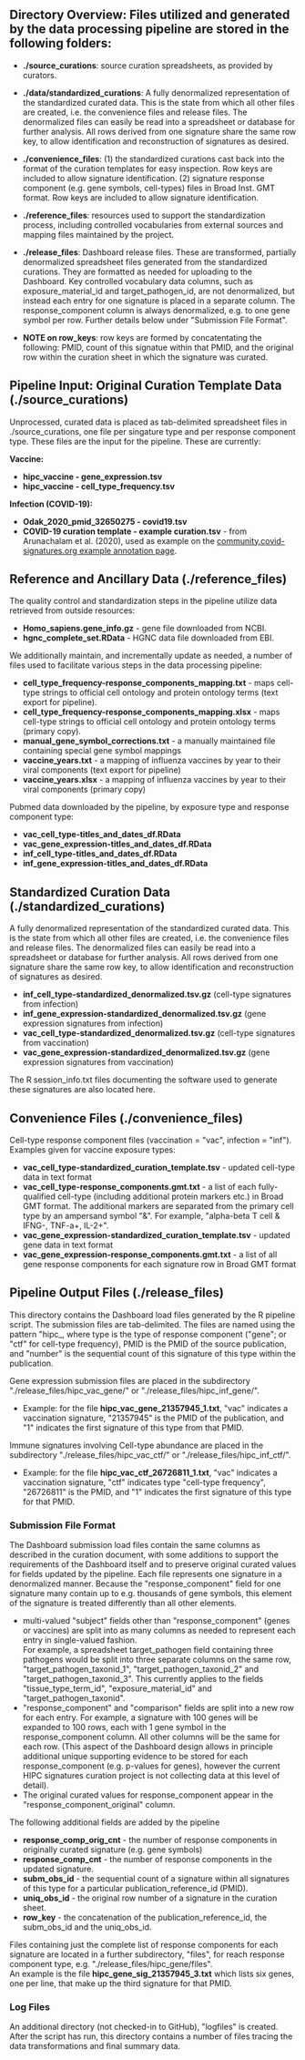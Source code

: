 ## Directory Overview: Files utilized and generated by the data processing pipeline are stored in the following folders:
* **./source_curations**: source curation spreadsheets, as
        provided by curators.
    
* **./data/standardized_curations**: A fully denormalized representation of the standardized curated data.  This is the state from which all other files are created, i.e. the convenience files and release files.  The denormalized files can easily be read into a spreadsheet or database for further analysis.  All rows derived from one signature share the same row key, to allow identification and reconstruction of signatures as desired.

* **./convenience_files**: 
         (1) the standardized curations cast back into the format of the curation templates for easy inspection.  Row keys are included to allow signature identification.
         (2) signature response component (e.g. gene symbols, cell-types) files in Broad Inst. GMT format.  Row keys are included to allow signature identification.
    
* **./reference_files**: resources used to support the
        standardization process, including controlled vocabularies from
        external sources and mapping files maintained by the project.
    
* **./release_files**: Dashboard release files. These are
        transformed, partially denormalized spreadsheet files generated from the standardized
        curations. They are formatted as needed for uploading to the
        Dashboard.  Key controlled vocabulary data columns, such as exposure_material_id and target_pathogen_id, are not denormalized, but instead each entry for one signature is placed in a separate column.  The response_component column is always denormalized, e.g. to one gene symbol per row.  Further details below under "Submission File Format".

* **NOTE on row_keys**: row keys are formed by concatentating the following: PMID, count of this signatue within that PMID, and the original row within the curation sheet in which the signature was curated.
        

## Pipeline Input: Original Curation Template Data (./source_curations)
Unprocessed, curated data is placed as tab-delimited spreadsheet files in ./source_curations, 
one file per singature type and per response component type.  These files are the input for the pipeline.
These are currently:

**Vaccine:**
* **hipc_vaccine - gene_expression.tsv**
* **hipc_vaccine - cell_type_frequency.tsv**

**Infection (COVID-19):**
* **Odak_2020_pmid_32650275 - covid19.tsv**
* **COVID-19 curation template - example curation.tsv** - from Arunachalam et al. (2020), used as example on the [community.covid-signatures.org example annotation page](http://community.covid-signatures.org/example_annotation).

## Reference and Ancillary Data (./reference_files)
The quality control and standardization steps in the pipeline utilize data retrieved from outside resources:

* **Homo_sapiens.gene_info.gz** - gene file downloaded from NCBI.
* **hgnc_complete_set.RData** - HGNC data file downloaded from EBI.

We additionally maintain, and incrementally update as needed, a number of files used 
to facilitate various steps in the data processing pipeline:

* **cell_type_frequency-response_components_mapping.txt** - maps cell-type strings to official cell ontology and protein ontology terms (text export for pipeline).
* **cell_type_frequency-response_components_mapping.xlsx** - maps cell-type strings to official cell ontology and protein ontology terms (primary copy).
* **manual_gene_symbol_corrections.txt** - a manually maintained file containing special gene symbol mappings
* **vaccine_years.txt** - a mapping of influenza vaccines by year to their viral components (text export for pipeline)
* **vaccine_years.xlsx** - a mapping of influenza vaccines by year to their viral components (primary copy)

Pubmed data downloaded by the pipeline, by exposure type and response component type:
* **vac_cell_type-titles_and_dates_df.RData**
* **vac_gene_expression-titles_and_dates_df.RData**
* **inf_cell_type-titles_and_dates_df.RData**
* **inf_gene_expression-titles_and_dates_df.RData**

## Standardized Curation Data (./standardized_curations)
A fully denormalized representation of the standardized curated data. This is the state from which all other files are created, i.e. the convenience files and release files. The denormalized files can easily be read into a spreadsheet or database for further analysis. All rows derived from one signature share the same row key, to allow identification and reconstruction of signatures as desired.
* **inf_cell_type-standardized_denormalized.tsv.gz**  (cell-type signatures from infection)
* **inf_gene_expression-standardized_denormalized.tsv.gz** (gene expression signatures from infection)
* **vac_cell_type-standardized_denormalized.tsv.gz** (cell-type signatures from vaccination)
* **vac_gene_expression-standardized_denormalized.tsv.gz** (gene expression signatures from vaccination)

The R session_info.txt files documenting the software used to generate these signatures are also located here.


## Convenience Files (./convenience_files)
Cell-type response component files (vaccination = "vac", infection = "inf").  Examples given for vaccine exposure types:
* **vac_cell_type-standardized_curation_template.tsv** - updated cell-type data in text format
* **vac_cell_type-response_components.gmt.txt** - a list of each fully-qualified cell-type (including additional 
protein markers etc.) in Broad GMT format.  The additional markers are separated from the primary cell 
type by an ampersand symbol "&". For example, "alpha-beta T cell & IFNG-, TNF-a+, IL-2+".
* **vac_gene_expression-standardized_curation_template.tsv** - updated gene data in text format
* **vac_gene_expression-response_components.gmt.txt** - a list of all gene response components for each signature row in Broad GMT format

## Pipeline Output Files (./release_files)
This directory contains the Dashboard load files generated by the R pipeline script.
The submission files are tab-delimited.  The files are named using the pattern 
"hipc_<type>_<PMID>_<number>, where type is the type of response component 
("gene"; or "ctf" for cell-type frequency), PMID is the PMID of the source publication, 
and "number" is the sequential count of this signature of this type within the publication.
	
Gene expression submission files are placed in the subdirectory "./release_files/hipc_vac_gene/" or 
"./release_files/hipc_inf_gene/".  
* Example: for the file **hipc_vac_gene_21357945_1.txt**, "vac" indicates a vaccination signature, 
"21357945" is the PMID of the publication, and "1" indicates the first signature of this type from that PMID.
	
Immune signatures involving Cell-type abundance are placed in the subdirectory 
"./release_files/hipc_vac_ctf/" or "./release_files/hipc_inf_ctf/".
* Example: for the file **hipc_vac_ctf_26726811_1.txt**, "vac" indicates a vaccination signature, 
"ctf" indicates type "cell-type frequency", "26726811" is the PMID, and "1" indicates the 
first signature of this type for that PMID.

### Submission File Format
The Dashboard submission load files contain the same columns as described in the curation document, 
with some additions to support the requirements of the Dashboard itself and to preserve original 
curated values for fields updated by the pipeline. Each file represents one signature in a 
denormalized manner. Because the "response_component" field for one signature many contain up 
to e.g. thousands of gene symbols, this element of the signature is treated differently than all other elements.
* multi-valued "subject" fields other than "response_component" (genes or vaccines) are 
split into as many columns as needed to represent each entry in single-valued fashion.  
For example, a spreadsheet target_pathogen field containing three pathogens would be split 
into three separate columns on the same row, "target_pathogen_taxonid_1", "target_pathogen_taxonid_2" and 
"target_pathogen_taxonid_3".  This currently applies to the fields "tissue_type_term_id", "exposure_material_id" and "target_pathogen_taxonid".
* "response_component" and "comparison" fields are split into a new row for each entry. For example, a signature 
with 100 genes will be expanded to 100 rows, each with 1 gene symbol in the 
response_component column. All other columns will be the same for each row. 
(This aspect of the Dashboard design allows in principle additional unique supporting evidence 
to be stored for each response_component (e.g. p-values for genes), however the current HIPC signatures 
curation project is not collecting data at this level of detail). 
* The original curated values for response_component appear in the "response_component_original" column.

The following additional fields are added by the pipeline
* **response_comp_orig_cnt** - the number of response components in originally curated signature (e.g. gene symbols)
* **response_comp_cnt** - the number of response components in the updated signature.
* **subm_obs_id** - the sequential count of a signature within all signatures of this type for a 
particular publication_reference_id (PMID).      
* **uniq_obs_id** - the original row number of a signature in the curation sheet.         
* **row_key** - the concatenation of the publication_reference_id, the subm_obs_id and the uniq_obs_id.
	
Files containing just the complete list of response components for each signature are located in a 
further subdirectory, "files", for reach response component type, e.g. "./release_files/hipc_gene/files".  
An example is the file **hipc_gene_sig_21357945_3.txt** which lists six genes, one per line, 
that make up the third signature for that PMID.

### Log Files
An additional directory (not checked-in to GitHub), "logfiles" is created.  After the script has 
run, this directory contains a number of files tracing the data transformations and final summary data.
